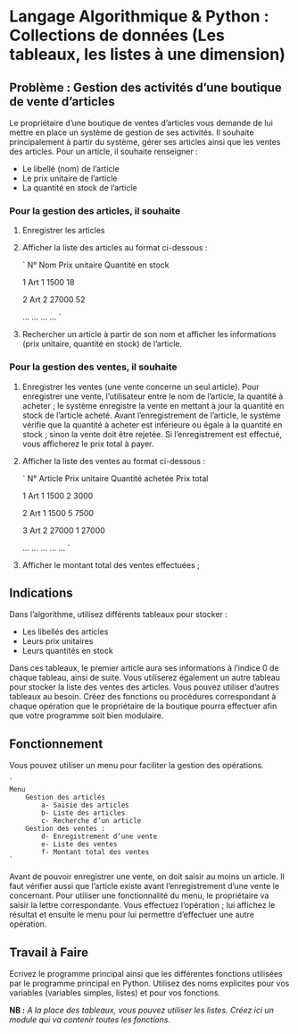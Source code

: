 # Langage Algorithmique & Python : Collections de données (Les tableaux, les listes à une dimension)

## Problème : Gestion des activités d’une boutique de vente d’articles

Le propriétaire d’une boutique de ventes d’articles vous demande de lui mettre en place un système de gestion de ses activités.
Il souhaite principalement à partir du système, gérer ses articles ainsi que les ventes des articles.
Pour un article, il souhaite renseigner :

- Le libellé (nom) de l’article
- Le prix unitaire de l’article
- La quantité en stock de l’article

### Pour la gestion des articles, il souhaite

1. Enregistrer les articles

2. Afficher la liste des articles au format ci-dessous :

    `
    N°  Nom     Prix unitaire   Quantité en stock

    1   Art 1   1500            18

    2   Art 2   27000           52

    …   …       …               …
    `

3. Rechercher un article à partir de son nom et afficher les informations (prix unitaire, quantité en stock) de l’article.

### Pour la gestion des ventes, il souhaite

1. Enregistrer les ventes (une vente concerne un seul article).
Pour enregistrer une vente, l’utilisateur entre le nom de l’article, la quantité à acheter ; le système enregistre la vente en mettant à jour la quantité en stock de l’article acheté.
Avant l’enregistrement de l’article, le système vérifie que la quantité à acheter est inférieure ou égale à la quantité en stock ; sinon la vente doit être rejetée.
Si l’enregistrement est effectué, vous afficherez le prix total à payer.

2. Afficher la liste des ventes au format ci-dessous :

    `
    N°  Article     Prix unitaire   Quantité achetée    Prix total

    1   Art 1       1500            2                   3000

    2   Art 1       1500            5                   7500

    3   Art 2       27000           1                   27000

    …   …           …               …                   …
    `

3. Afficher le montant total des ventes effectuées ;

## Indications

Dans l’algorithme, utilisez différents tableaux pour stocker :

- Les libellés des articles
- Leurs prix unitaires
- Leurs quantités en stock

Dans ces tableaux, le premier article aura ses informations à l’indice 0 de chaque tableau, ainsi de suite.
Vous utiliserez également un autre tableau pour stocker la liste des ventes des articles.
Vous pouvez utiliser d’autres tableaux au besoin.
Créez des fonctions ou procédures correspondant à chaque opération que le propriétaire de la boutique pourra effectuer afin que votre programme soit bien modulaire.

## Fonctionnement

Vous pouvez utiliser un menu pour faciliter la gestion des opérations.

    `
    Menu
        Gestion des articles
            a- Saisie des articles
            b- Liste des articles
            c- Recherche d’un article
        Gestion des ventes :
            d- Enregistrement d’une vente
            e- Liste des ventes
            f- Montant total des ventes
    `

Avant de pouvoir enregistrer une vente, on doit saisir au moins un article. Il faut vérifier aussi que l’article existe avant l’enregistrement d’une vente le concernant.
Pour utiliser une fonctionnalité du menu, le propriétaire va saisir la lettre correspondante. Vous effectuez l’opération ; lui affichez le résultat et ensuite le menu pour lui permettre d’effectuer une autre opération.

## Travail à Faire

Ecrivez le programme principal ainsi que les différentes fonctions utilisées par le programme principal en Python.
Utilisez des noms explicites pour vos variables (variables simples, listes) et pour vos fonctions.

**NB :** _A la place des tableaux, vous pouvez utiliser les listes. Créez ici un module qui va contenir toutes les fonctions._
